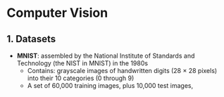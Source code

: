 # Computer Vision
## 1. Datasets
- **MNIST**: assembled by the National Institute of Standards and Technology (the NIST in MNIST) in the 1980s
  - Contains: grayscale images of handwritten digits (28 × 28 pixels) into their 10 categories (0 through 9)
  - A set of 60,000 training images, plus 10,000 test images,  

